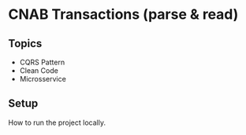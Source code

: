 # CNAB Transactions (parse & read)

## Topics

- CQRS Pattern
- Clean Code
- Microsservice

## Setup

How to run the project locally.
